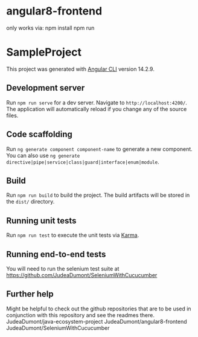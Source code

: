 # angular8-frontend
only works via:
npm install
npm run

# SampleProject

This project was generated with [Angular CLI](https://github.com/angular/angular-cli) version 14.2.9.

## Development server

Run `npm run serve` for a dev server. Navigate to `http://localhost:4200/`. The application will automatically reload if you change any of the source files.

## Code scaffolding

Run `ng generate component component-name` to generate a new component. You can also use `ng generate directive|pipe|service|class|guard|interface|enum|module`.

## Build

Run `npm run build` to build the project. The build artifacts will be stored in the `dist/` directory.

## Running unit tests

Run `npm run test` to execute the unit tests via [Karma](https://karma-runner.github.io).

## Running end-to-end tests

You will need to run the selenium test suite at https://github.com/JudeaDumont/SeleniumWithCucucumber

## Further help

Might be helpful to check out the github repositories that are to be used in conjunction with this repository and see the readmes there.
JudeaDumont/java-ecosystem-project
JudeaDumont/angular8-frontend
JudeaDumont/SeleniumWithCucucumber
